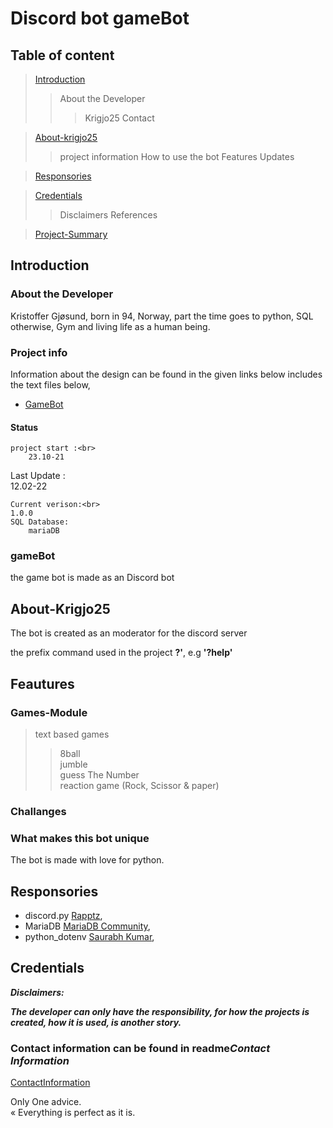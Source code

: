 # Discord bot gameBot

## Table of content

> [Introduction](#Introduction)
>> About the Developer
>>> Krigjo25
>>> Contact

> [About-krigjo25](#About-krigjo25)
>> project information 
>> How to use the bot
>> Features
>> Updates

> [Responsories](#Responsories)

> [Credentials](#Credentials)
>> Disclaimers
>> References

> [Project-Summary](#project-Summary)

## Introduction

### About the Developer

Kristoffer Gjøsund, born in 94, Norway, part the time goes to python, SQL
otherwise, Gym and living life as a human being.

### Project info

Information about the design can be found in the given links below
includes the text files below,

*   [GameBot](https://github.com/krigjo25/Discord/tree/main/gameBot/design/gameBot.md)


#### Status

    project start :<br>
        23.10-21

   Last Update :<br>
        12.02-22

    Current verison:<br>
    1.0.0
    SQL Database:
        mariaDB

### gameBot

the game bot is made as an Discord bot<br>

## About-Krigjo25
The bot is created as an moderator for the discord server

the prefix command used in the project  **?'**, e.g **'?help'**

## Feautures


### Games-Module
>  text based games<br>
>> 8ball <br>
>> jumble <br>
>> guess The Number<br>
>> reaction game (Rock, Scissor & paper)<br>


### Challanges 

### What makes this bot unique

The bot is made with love for python.

## Responsories

- discord.py [Rapptz](https://github.com/Rapptz/discord.py),  <br>
- MariaDB [MariaDB Community](https://github.com/mariadb-corporation/mariadb-connector-python), <br>
- python_dotenv [Saurabh Kumar](https://github.com/motdotla/dotenv),<br>


 

## Credentials

***Disclaimers:***<br>

***The developer can only have the responsibility, for how the projects is created, how it is used,  is another story.***

### Contact information can be found in readme***Contact Information***


[ContactInformation](https://github.com/krigjo25/Discord/blob/main/krigjo25/read-me.md)

Only One advice.<br>
« Everything is perfect as it is.

